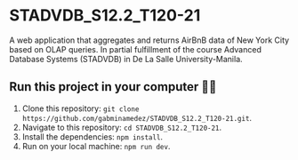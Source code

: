 # STADVDB_S12.2_T120-21
A web application that aggregates and returns AirBnB data of New York City based on OLAP queries. In partial fulfillment of the course Advanced Database Systems (STADVDB) in De La Salle University-Manila.

## Run this project in your computer 👨‍💻
1. Clone this repository: ```git clone https://github.com/gabminamedez/STADVDB_S12.2_T120-21.git```.
2. Navigate to this repository: ```cd STADVDB_S12.2_T120-21```.
3. Install the dependencies: ```npm install```.
4. Run on your local machine: ```npm run dev```.
